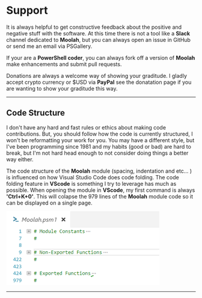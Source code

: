 # Support

It is always helpful to get constructive feedback about the positive and negative stuff with the software.  At this time there is not a tool like a **Slack** channel dedicated to **Moolah**, but you can always open an issue in GitHub or send me an email via PSGallery.

If your are a **PowerShell coder**, you can always fork off a version of **Moolah** make enhancements and submit pull requests.

Donations are always a welcome way of showing your graditude.  I gladly accept crypto currency or $USD via **PayPal** see the donatation page if you are wanting to show your graditude this way.

***
## Code Structure

I don't have any hard and fast rules or ethics about making code contributions. But, you should follow how the code is currently structured, I won't be reformatting your work for you.  You may have a different style, but I've been programming since 1981 and my habits (good or bad) are hard to break, but I'm not hard head enough to not consider doing things a better way either.

The code structure of the **Moolah** module (spacing, indentation and etc... ) is influenced on how Visual Studio Code does code folding.  The code folding feature in **VScode** is something I try to leverage has much as possible.  When opening the module in **VScode**, my first command is always **'Ctrl+K+0'**. This will colapse the 979 lines of the **Moolah** module code so it can be displayed on a single page.

[![Moolah](images/VScode.png)](images/VScode.png)
***
